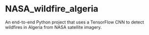 # NASA_wildfire_algeria
An end-to-end Python project that uses a TensorFlow CNN to detect wildfires in Algeria from NASA satellite imagery.
